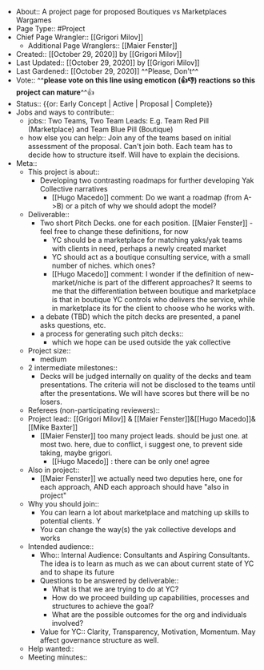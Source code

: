 - About:: A project page for proposed Boutiques vs Marketplaces Wargames
- Page Type:: #Project
- Chief Page Wrangler:: [[Grigori Milov]]
    - Additional Page Wranglers:: [[Maier Fenster]]
- Created:: [[October 29, 2020]] by [[Grigori Milov]]
- Last Updated:: [[October 29, 2020]] by [[Grigori Milov]]
- Last Gardened:: [[October 29, 2020]] ^^Please, Don't^^
- Vote:: ^^**please vote on this line using emoticon (👍👎) reactions so this project can mature**^^👍 
- Status:: {{or: Early Concept | Active | Proposal | Complete}}
- Jobs and ways to contribute::
    - jobs:: Two Teams, Two Team Leads: E.g. Team Red Pill (Marketplace) and Team Blue Pill (Boutique)
    - how else you can help:: Join any of the teams based on initial assessment of the proposal. Can't join both. Each team has to decide how to structure itself. Will have to explain the decisions.
- Meta::
    - This project is about::
        - Developing two contrasting roadmaps for further developing Yak Collective narratives
            - [[Hugo Macedo]] comment: Do we want a roadmap (from A->B) or a pitch of why we should adopt the model?
    - Deliverable::
        - Two short Pitch Decks. one for each position. [[Maier Fenster]] - feel free to change these definitions, for now
            - YC should be a marketplace for matching yaks/yak teams with clients in need, perhaps a newly created market
            - YC should act as a boutique consulting service, with a small number of niches. which ones?
            - [[Hugo Macedo]] comment: I wonder if the definition of new-market/niche is part of the different approaches? It seems to me that the differentiation between boutique and marketplace is that in boutique YC controls who delivers the service, while in marketplace its for the client to choose who he works with. 
        - a debate (TBD) which the pitch decks are presented, a panel asks questions, etc.
        - a process for generating such pitch decks::
            - which we hope can be used outside the yak collective
    - Project size::
        - medium
    - 2 intermediate milestones::
        - Decks will be judged internally on quality of the decks and team presentations. The criteria will not be disclosed to the teams until after the presentations. We will have scores but there will be no losers. 
    - Referees (non-participating reviewers)::
    - Project lead:: [[Grigori Milov]] & [[Maier Fenster]]&[[Hugo Macedo]]&[[Mike Baxter]]
        - [[Maier Fenster]] too many project leads. should be just one. at most two. here, due to conflict, i suggest one, to prevent side taking, maybe grigori.
            - [[Hugo Macedo]] : there can be only one! agree
    - Also in project:: 
        - [[Maier Fenster]] we actually need two deputies here, one for each approach, AND each approach should have "also in project"
    - Why you should join::
        - You can learn a lot about marketplace and matching up skills to potential clients. Y
        - You can change the way(s) the yak collective develops and works
    - Intended audience::
        - Who:: Internal Audience: Consultants and Aspiring Consultants. The idea is to learn as much as we can about current state of YC and to shape its future
        - Questions to be answered by deliverable::
            - What is that we are trying to do at YC?
            - How do we proceed building up capabilities, processes and structures to achieve the goal?
            - What are the possible outcomes for the org and individuals involved?
        - Value for YC:: Clarity, Transparency, Motivation, Momentum. May affect governance structure as well. 
    - Help wanted::
    - Meeting minutes::
